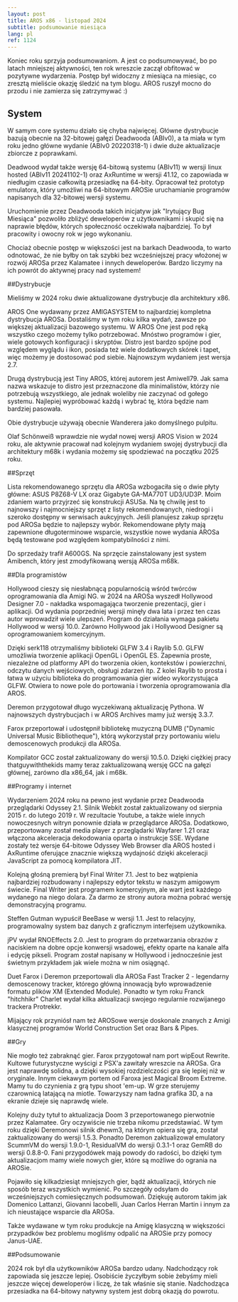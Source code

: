 ```yaml
---
layout: post
title: AROS x86 - listopad 2024
subtitle: podsumowanie miesiąca
lang: pl
ref: 1124
---
```


Koniec roku sprzyja podsumowaniom. A jest co podsumowywać, bo po latach mniejszej aktywności, ten rok wreszcie zaczął obfitować w pozytywne wydarzenia. Postęp był widoczny z miesiąca na miesiąc, co zresztą mieliście okazję śledzić na tym blogu. AROS ruszył mocno do przodu i nie zamierza się zatrzymywać :)


## System

W samym core systemu działo się chyba najwięcej. Główne dystrybucje bazują obecnie na 32-bitowej gałęzi Deadwooda (ABIv0), a ta miała w tym roku jedno główne wydanie (ABIv0 20220318-1) i dwie duże aktualizacje zbiorcze z poprawkami.

Deadwood wydał także wersję 64-bitową systemu (ABIv11) w wersji linux hosted (ABIv11 20241102-1) oraz AxRuntime w wersji 41.12, co zapowiada w niedługim czasie całkowitą przesiadkę na 64-bity. Opracował też prototyp emulatora, który umożliwi na 64-bitowym AROSie uruchamianie programów napisanych dla 32-bitowej wersji systemu. 

Uruchomienie przez Deadwooda takich inicjatyw jak "Irytujący Bug Miesiąca" pozwoliło zbliżyć deweloperów z użytkownikami i skupić się na naprawie błędów, których społeczność oczekiwała najbardziej. To był pracowity i owocny rok w jego wykonaniu.

Chociaż obecnie postęp w większości jest na barkach Deadwooda, to warto odnotować, że nie byłby on tak szybki bez wcześniejszej pracy włożonej w rozwój AROSa przez Kalamatee i innych deweloperów. Bardzo liczymy na ich powrót do aktywnej pracy nad systemem!


##Dystrybucje

Mieliśmy w 2024 roku dwie aktualizowane dystrybucje dla architektury x86.

AROS One wydawany przez AMIGASYSTEM to najbardziej kompletna dystrybucja AROSa. Dostaliśmy w tym roku kilka wydań, zawsze po większej aktualizacji bazowego systemu. W AROS One jest pod ręką wszystko czego możemy tylko potrzebować. Mnóstwo programów i gier, wiele gotowych konfiguracji i skryptów. Distro jest bardzo spójne pod względem wyglądu i ikon, posiada też wiele dodatkowych skórek i tapet, więc możemy je dostosować pod siebie. Najnowszym wydaniem jest wersja 2.7.

Drugą dystrybucją jest Tiny AROS, której autorem jest Amiwell79. Jak sama nazwa wskazuje to distro jest przeznaczone dla minimalistów, którzy nie potrzebują wszystkiego, ale jednak woleliby nie zaczynać od gołego systemu. Najlepiej wypróbować każdą i wybrać tę, która będzie nam bardziej pasowała.

Obie dystrybucje używają obecnie Wanderera jako domyślnego pulpitu.

Olaf Schönweiß wprawdzie nie wydał nowej wersji AROS Vision w 2024 roku, ale aktywnie pracował nad kolejnym wydaniem swojej dystrybucji dla architektury m68k i wydania możemy się spodziewać na początku 2025 roku.


##Sprzęt

Lista rekomendowanego sprzętu dla AROSa wzbogaciła się o dwie płyty główne: ASUS P8Z68-V LX oraz Gigabyte GA-MA770T UD3/UD3P. Moim zdaniem warto przyjrzeć się konstrukcji ASUSa. Na tę chwilę jest to najnowszy i najmocniejszy sprzęt z listy rekomendowanych, niedrogi i szeroko dostępny w serwisach aukcyjnych. Jeśli planujesz zakup sprzętu pod AROSa będzie to najlepszy wybór. Rekomendowane płyty mają zapewnione długoterminowe wsparcie, wszystkie nowe wydania AROSa będą testowane pod względem kompatybilności z nimi.

Do sprzedaży trafił A600GS. Na sprzęcie zainstalowany jest system Amibench, który jest zmodyfikowaną wersją AROSa m68k.

##Dla programistów

Hollywood cieszy się niesłabnącą popularnością wśród twórców oprogramowania dla Amigi NG. w 2024 na AROSa wyszedł Hollywood Designer 7.0 - nakładka wspomagająca tworzenie prezentacji, gier i aplikacji. Od wydania poprzedniej wersji minęły dwa lata i przez ten czas autor wprowadził wiele ulepszeń. Program do działania wymaga pakietu Hollywood w wersji 10.0. Zarówno Hollywood jak i Hollywood Designer są oprogramowaniem komercyjnym.

Dzięki serk118 otrzymaliśmy biblioteki GLFW 3.4 i Raylib 5.0. GLFW umożliwia tworzenie aplikacji OpenGL i OpenGL ES. Zapewnia proste, niezależne od platformy API do tworzenia okien, kontekstów i powierzchni, odczytu danych wejściowych, obsługi zdarzeń itp. Z kolei Raylib to prosta i łatwa w użyciu biblioteka do programowania gier wideo wykorzystująca GLFW. Otwiera to nowe pole do portowania i tworzenia oprogramowania dla AROS.

Deremon przygotował długo wyczekiwaną aktualizację Pythona. W najnowszych dystrybucjach i w AROS Archives mamy już wersję 3.3.7.

Farox przeportował i udostępnił bibliotekę muzyczną DUMB ("Dynamic Universal Music Bibliotheque"), którą wykorzystał przy portowaniu wielu demoscenowych produkcji dla AROSa.

Kompilator GCC został zaktualizowany do wersji 10.5.0. Dzięki ciężkiej pracy thatguywiththekids mamy teraz zaktualizowaną wersję GCC na gałęzi głównej, zarówno dla x86_64, jak i m68k.


##Programy i internet

Wydarzeniem 2024 roku na pewno jest wydanie przez Deadwooda przeglądarki Odyssey 2.1. Silnik Webkit został zaktualizowany od sierpnia 2015 r. do lutego 2019 r. W rezultacie Youtube, a także wiele innych nowoczesnych witryn ponownie działa w przeglądarce AROSa. Dodatkowo, przeportowany został media player z przeglądarki Wayfarer 1.21 oraz włączona akceleracja dekodowania oparta o instrukcje SSE. Wydane zostały też wersje 64-bitowe Odyssey Web Browser dla AROS hosted i AxRuntime oferujące znacznie większą wydajność dzięki akceleracji JavaScript za pomocą kompilatora JIT.

Kolejną głośną premierą był Final Writer 7.1. Jest to bez wątpienia najbardziej rozbudowany i najlepszy edytor tekstu w naszym amigowym świecie. Final Writer jest programem komercyjnym, ale wart jest każdego wydanego na niego dolara. Za darmo ze strony autora można pobrać wersję demonstracyjną programu.

Steffen Gutman wypuścił BeeBase w wersji 1.1. Jest to relacyjny, programowalny system baz danych z graficznym interfejsem użytkownika.

jPV wydał RNOEffects 2.0. Jest to program do przetwarzania obrazów z naciskiem na dobre opcje konwersji wsadowej, efekty oparte na kanale alfa i edycję pikseli. Program został napisany w Hollywood i jednocześnie jest świetnym przykładem jak wiele można w nim osiągnąć.

Duet Farox i Deremon przeportowali dla AROSa Fast Tracker 2 - legendarny demoscenowy tracker, którego główną innowacją było wprowadzenie formatu plików XM (Extended Module). Ponadto w tym roku Franck "hitchhikr" Charlet wydał kilka aktualizacji swojego regularnie rozwijanego trackera Protrekkr.

Mijający rok przyniósł nam też AROSowe wersje doskonale znanych z Amigi klasycznej programów World Construction Set oraz Bars & Pipes.


##Gry

Nie mogło też zabraknąć gier. Farox przygotował nam port wipEout Rewrite. Kultowe futurystyczne wyścigi z PSX'a zawitały wreszcie na AROSa. Gra jest naprawdę solidna, a dzięki wysokiej rozdzielczości gra się lepiej niż w oryginale. Innym ciekawym portem od Faroxa jest Magical Broom Extreme. Mamy tu do czynienia z grą typu shoot 'em-up. W grze sterujemy czarownicą latającą na miotle. Towarzyszy nam ładna grafika 3D, a na ekranie dzieje się naprawdę wiele.

Kolejny duży tytuł to aktualizacja Doom 3 przeportowanego pierwotnie przez Kalamatee. Gry oczywiście nie trzeba nikomu przedstawiać. W tym roku dzięki Deremonowi silnik dhewm3, na którym opiera się gra, został zaktualizowany do wersji 1.5.3. Ponadto Deremon zaktualizował emulatory ScummVM do wersji 1.9.0-1, ResidualVM do wersji 0.3.1-1 oraz GemRB do wersji 0.8.8-0. Fani przygodówek mają powody do radości, bo dzięki tym aktualizacjom mamy wiele nowych gier, które są możliwe do ogrania na AROSie.

Pojawiło się kilkadziesiąt mniejszych gier, bądź aktualizacji, których nie sposób teraz wszystkich wymienić. Po szczegóły odsyłam do wcześniejszych comiesięcznych podsumowań. Dziękuję autorom takim jak Domenico Lattanzi, Giovanni Iacobelli, Juan Carlos Herran Martin i innym za ich nieustające wsparcie dla AROSa.

Także wydawane w tym roku produkcje na Amigę klasyczną w większości przypadków bez problemu mogliśmy odpalić na AROSie przy pomocy Janus-UAE.

##Podsumowanie

2024 rok był dla użytkowników AROSa bardzo udany. Nadchodzący rok zapowiada się jeszcze lepiej. Osobiście życzyłbym sobie żebyśmy mieli jeszcze więcej deweloperów i liczę, że tak właśnie się stanie. Nadchodząca przesiadka na 64-bitowy natywny system jest dobrą okazją do powrotu.
